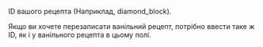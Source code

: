 ID вашого рецепта (Наприклад, diamond_block).

Якщо ви хочете перезаписати ванільний рецепт, потрібно ввести таке ж ID, як і у ванільного рецепта в цьому полі.